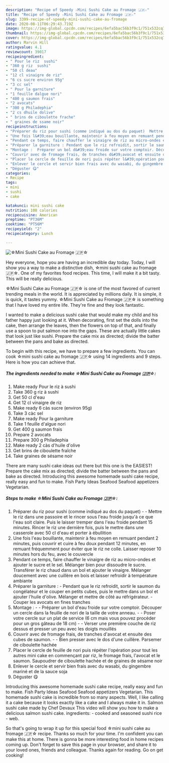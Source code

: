 ```yaml
---
description: "Recipe of Speedy ☆Mini Sushi Cake au Fromage 🇯🇵☆"
title: "Recipe of Speedy ☆Mini Sushi Cake au Fromage 🇯🇵☆"
slug: 3399-recipe-of-speedy-mini-sushi-cake-au-fromage
date: 2020-08-11T06:29:43.719Z
image: https://img-global.cpcdn.com/recipes/6efa5bac56b3f9c1/751x532cq70/☆mini-sushi-cake-au-fromage-🇯🇵☆-photo-principale-de-la-recette.jpg
thumbnail: https://img-global.cpcdn.com/recipes/6efa5bac56b3f9c1/751x532cq70/☆mini-sushi-cake-au-fromage-🇯🇵☆-photo-principale-de-la-recette.jpg
cover: https://img-global.cpcdn.com/recipes/6efa5bac56b3f9c1/751x532cq70/☆mini-sushi-cake-au-fromage-🇯🇵☆-photo-principale-de-la-recette.jpg
author: Marvin Hill
ratingvalue: 4.1
reviewcount: 39017
recipeingredient:
- " Pour le riz  sushi"
- "360 g riz  sushi"
- "50 cl deau"
- "12 cl vinaigre de riz"
- "6 cs sucre environ 95g"
- "3 cc sel"
- " Pour la garniture"
- "1 feuille dalgue nori"
- "400 g saumon frais"
- "2 avocats"
- "300 g Philadephia"
- "2 cs dhuile dolive"
- " brins de ciboulette frache"
- " graines de ssame noir"
recipeinstructions:
- "Préparer du riz pour sushi (comme indiqué au dos du paquet)  Mettre le riz dans une passoire et le rincer sous l&#39;eau froide jusqu&#39;à ce que l&#39;eau soit claire. Puis le laisser tremper dans l&#39;eau froide pendant 15 minutes. Rincer le riz une dernière fois, puis le mettre dans une casserole avec 50 cl d&#39;eau et porter à ébullition"
- "Une fois l&#39;eau bouillante, maintenir à feu moyen en remuant pendant 2 minutes, puis couvrir et cuire à feu doux pendant 12 minutes, en remuant fréquemment pour éviter que le riz ne colle. Laisser reposer 10 minutes hors du feu, avec le couvercle"
- "Pendant ce temps, faire chauffer le vinaigre de riz au micro-ondes et ajouter le sucre et le sel. Mélanger bien pour dissoudre le sucre. Transférer le riz chaud dans un bol et ajouter le vinaigre. Mélanger doucement avec une cuillère en bois et laisser refroidir à température ambiante"
- "Préparer la garniture : Pendant que le riz refroidit, sortir le saumon du congélateur et le couper en petits cubes, puis le mettre dans un bol et ajouter l&#39;huile d&#39;olive. Mélanger et mettre de côté au réfrigérateur. Couper les avocats en fines tranches"
- "Montage :  Préparer un bol d&#39;eau froide sur votre comptoir. Découper un cercle dans la feuille de nori de la taille de votre anneau.  Poser votre cercle sur un plat de service (6 cm mais vous pouvez procéder pour un gros gâteau de 18 cm)  Verser une première couche de riz dessus et presser un peu avec les doigts mouillés"
- "Couvrir avec de fromage frais, de tranches d&#39;avocat et ensuite des cubes de saumon.  Bien presser avec le dos d&#39;une cuillère. Parsemer de ciboulette hachée"
- "Placer le cercle de feuille de nori puis répéter l&#39;opération pour tout les autres mini cake en commençant par riz, le fromage frais, l&#39;avocat et le saumon. Saupoudrer de ciboulette hachée et de graines de sésame noir"
- "Enlever le cercle et servir bien frais avec du wasabi, du gingembre mariné et de la sauce soja"
- "Déguster 😋"
categories:
- Recipe
tags:
- mini
- sushi
- cake

katakunci: mini sushi cake 
nutrition: 108 calories
recipecuisine: American
preptime: "PT36M"
cooktime: "PT56M"
recipeyield: "2"
recipecategory: Lunch

---
```



![☆Mini Sushi Cake au Fromage 🇯🇵☆](https://img-global.cpcdn.com/recipes/6efa5bac56b3f9c1/751x532cq70/☆mini-sushi-cake-au-fromage-🇯🇵☆-photo-principale-de-la-recette.jpg)

Hey everyone, hope you are having an incredible day today. Today, I will show you a way to make a distinctive dish, ☆mini sushi cake au fromage 🇯🇵☆. One of my favorites food recipes. This time, I will make it a bit tasty. This will be really delicious.

☆Mini Sushi Cake au Fromage 🇯🇵☆ is one of the most favored of current trending meals in the world. It is appreciated by millions daily. It is simple, it is quick, it tastes yummy. ☆Mini Sushi Cake au Fromage 🇯🇵☆ is something that I have loved my entire life. They're fine and they look fantastic.

I wanted to make a delicious sushi cake that would make my child and his father happy just looking at it. When decorating, first set the dolls into the cake, then arrange the leaves, then the flowers on top of that, and finally use a spoon to put salmon roe into the gaps. These are actually little cakes that look just like sushi. Prepare the cake mix as directed; divide the batter between the pans and bake as directed.


To begin with this recipe, we have to prepare a few ingredients. You can cook ☆mini sushi cake au fromage 🇯🇵☆ using 14 ingredients and 9 steps. Here is how you can achieve that.

<!--inarticleads1-->

##### The ingredients needed to make ☆Mini Sushi Cake au Fromage 🇯🇵☆:

1. Make ready  Pour le riz à sushi
1. Take 360 g riz à sushi
1. Get 50 cl d&#39;eau
1. Get 12 cl vinaigre de riz
1. Make ready 6 càs sucre (environ 95g)
1. Take 3 càc sel
1. Make ready  Pour la garniture
1. Take 1 feuille d&#39;algue nori
1. Get 400 g saumon frais
1. Prepare 2 avocats
1. Prepare 300 g Philadephia
1. Make ready 2 càs d&#39;huile d&#39;olive
1. Get  brins de ciboulette fraîche
1. Take  graines de sésame noir


There are many sushi cake ideas out there but this one is the EASIEST! Prepare the cake mix as directed; divide the batter between the pans and bake as directed. Introducing this awesome homemade sushi cake recipe, really easy and fun to make. Fish Party Ideas Seafood Seafood appetizers Vegetarian. 

<!--inarticleads2-->

##### Steps to make ☆Mini Sushi Cake au Fromage 🇯🇵☆:

1. Préparer du riz pour sushi (comme indiqué au dos du paquet) -  - Mettre le riz dans une passoire et le rincer sous l&#39;eau froide jusqu&#39;à ce que l&#39;eau soit claire. Puis le laisser tremper dans l&#39;eau froide pendant 15 minutes. Rincer le riz une dernière fois, puis le mettre dans une casserole avec 50 cl d&#39;eau et porter à ébullition
1. Une fois l&#39;eau bouillante, maintenir à feu moyen en remuant pendant 2 minutes, puis couvrir et cuire à feu doux pendant 12 minutes, en remuant fréquemment pour éviter que le riz ne colle. Laisser reposer 10 minutes hors du feu, avec le couvercle
1. Pendant ce temps, faire chauffer le vinaigre de riz au micro-ondes et ajouter le sucre et le sel. Mélanger bien pour dissoudre le sucre. Transférer le riz chaud dans un bol et ajouter le vinaigre. Mélanger doucement avec une cuillère en bois et laisser refroidir à température ambiante
1. Préparer la garniture : - Pendant que le riz refroidit, sortir le saumon du congélateur et le couper en petits cubes, puis le mettre dans un bol et ajouter l&#39;huile d&#39;olive. Mélanger et mettre de côté au réfrigérateur. - Couper les avocats en fines tranches
1. Montage : -  - Préparer un bol d&#39;eau froide sur votre comptoir. Découper un cercle dans la feuille de nori de la taille de votre anneau. -  - Poser votre cercle sur un plat de service (6 cm mais vous pouvez procéder pour un gros gâteau de 18 cm) -  - Verser une première couche de riz dessus et presser un peu avec les doigts mouillés
1. Couvrir avec de fromage frais, de tranches d&#39;avocat et ensuite des cubes de saumon. -  - Bien presser avec le dos d&#39;une cuillère. Parsemer de ciboulette hachée
1. Placer le cercle de feuille de nori puis répéter l&#39;opération pour tout les autres mini cake en commençant par riz, le fromage frais, l&#39;avocat et le saumon. Saupoudrer de ciboulette hachée et de graines de sésame noir
1. Enlever le cercle et servir bien frais avec du wasabi, du gingembre mariné et de la sauce soja
1. Déguster 😋


Introducing this awesome homemade sushi cake recipe, really easy and fun to make. Fish Party Ideas Seafood Seafood appetizers Vegetarian. This homemade sushi cake is incredible from so many aspects. Well, I like calling it a cake because it looks exactly like a cake and I always make it in. Salmon sushi cake made by Chef Devaux This video will show you how to make a delicious salmon sushi cake. ingredients: - cooked and seasoned sushi rice - web. 

So that's going to wrap it up for this special food ☆mini sushi cake au fromage 🇯🇵☆ recipe. Thanks so much for your time. I'm confident you can make this at home. There is gonna be more interesting food in home recipes coming up. Don't forget to save this page in your browser, and share it to your loved ones, friends and colleague. Thanks again for reading. Go on get cooking!
